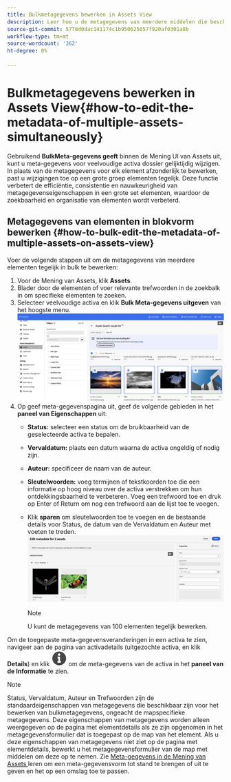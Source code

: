 ```yaml
---
title: Bulkmetagegevens bewerken in Assets View
description: Leer hoe u de metagegevens van meerdere middelen die beschikbaar zijn in de Assets View tegelijk kunt bewerken.
source-git-commit: 5778d0dac141174c1b950625057f920af0301a8b
workflow-type: tm+mt
source-wordcount: '362'
ht-degree: 0%

---
```


# Bulkmetagegevens bewerken in Assets View{#how-to-edit-the-metadata-of-multiple-assets-simultaneously}

Gebruikend **BulkMeta-gegevens geeft** binnen de Mening UI van Assets uit, kunt u meta-gegevens voor veelvoudige activa dossier gelijktijdig wijzigen. In plaats van de metagegevens voor elk element afzonderlijk te bewerken, past u wijzigingen toe op een grote groep elementen tegelijk. Deze functie verbetert de efficiëntie, consistentie en nauwkeurigheid van metagegevenseigenschappen in een grote set elementen, waardoor de zoekbaarheid en organisatie van elementen wordt verbeterd.

## Metagegevens van elementen in blokvorm bewerken {#how-to-bulk-edit-the-metadata-of-multiple-assets-on-assets-view}

Voer de volgende stappen uit om de metagegevens van meerdere elementen tegelijk in bulk te bewerken:

1. Voor de Mening van Assets, klik **Assets**.
1. Blader door de elementen of voer relevante trefwoorden in de zoekbalk in om specifieke elementen te zoeken.
1. Selecteer veelvoudige activa en klik **Bulk Meta-gegevens uitgeven** van het hoogste menu.
   ![ bulk-meta-gegeven-geef uit ](/help/assets/assets/bulk-metadata-edit.png)
1. Op geef meta-gegevenspagina uit, geef de volgende gebieden in het **paneel van Eigenschappen** uit:
   * **Status:** selecteer een status om de bruikbaarheid van de geselecteerde activa te bepalen.
   * **Vervaldatum:** plaats een datum waarna de activa ongeldig of nodig zijn.
   * **Auteur:** specificeer de naam van de auteur.
   * **Sleutelwoorden:** voeg termijnen of tekstkoorden toe die een informatie op hoog niveau over de activa verstrekken om hun ontdekkingsbaarheid te verbeteren. Voeg een trefwoord toe en druk op Enter of Return om nog een trefwoord aan de lijst toe te voegen.
     <!-- * **Tags:** Click ![tags icon](/help/assets/assets/tags-icon.svg) to select tags from the available options. Tags provide more specific information about the assets and enhances their discoverability. Tags already applied to the selected assets are only displayed in the **Properties** panel. If you cannot find the relevant tags, create the tags and assign them to the selected assets. See [Manage tags in Assets view](/help/assets/tagging-management-assets-view.md) for details.-->
   * Klik **sparen** om sleutelwoorden toe te voegen en <!-- Tags while--> de bestaande details voor Status, de datum van de Vervaldatum en Auteur met voeten te treden.
     ![ sparen-bulk-meta-gegeven-geef-eigenschappen uit ](/help/assets/assets/save-bulk-metadata-edit-properties1.png)

     >[!NOTE]
     >
     >U kunt de metagegevens van 100 elementen tegelijk bewerken.

Om de toegepaste meta-gegevensveranderingen in een activa te zien, navigeer aan de pagina van activadetails (uitgezochte activa, en klik **Details**) en klik ![](/help/assets/assets/info-icon-solid-black.svg) om de meta-gegevens van de activa in het **paneel van de Informatie** te zien.

>[!NOTE]
>
>Status, Vervaldatum, Auteur en Trefwoorden <!-- and Tags--> zijn de standaardeigenschappen van metagegevens die beschikbaar zijn voor het bewerken van bulkmetagegevens, ongeacht de mapspecifieke metagegevens. Deze eigenschappen van metagegevens worden alleen weergegeven op de pagina met elementdetails als ze zijn opgenomen in het metagegevensformulier dat is toegepast op de map van het element.  Als u deze eigenschappen van metagegevens niet ziet op de pagina met elementdetails, bewerkt u het metagegevensformulier van de map met middelen om deze op te nemen. Zie [ Meta-gegevens in de Mening van Assets ](/help/assets/metadata-assets-view.md) leren om een meta-gegevensvorm tot stand te brengen of uit te geven en het op een omslag toe te passen.


